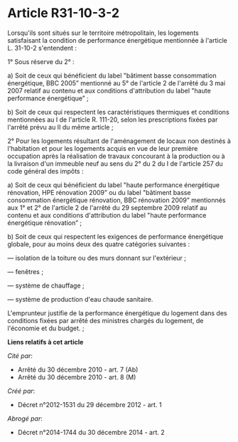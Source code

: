 # Article R31-10-3-2

Lorsqu'ils  sont situés sur le territoire métropolitain, les logements satisfaisant  la condition de performance énergétique
mentionnée à l'article L.  31-10-2 s'entendent :

1° Sous réserve du 2° :

a) Soit de ceux qui bénéficient du label "bâtiment basse consommation énergétique, BBC 2005”  mentionné au 5° de l'article 2
de l'arrêté du 3 mai 2007 relatif au  contenu et aux conditions d'attribution du label "haute performance  énergétique”  ;

b) Soit de ceux qui respectent les  caractéristiques thermiques et conditions mentionnées au I de l'article  R. 111-20, selon
les prescriptions fixées par l'arrêté prévu au II du  même article ;

2° Pour les logements résultant de  l'aménagement de locaux non destinés à l'habitation et pour les  logements acquis en vue
de leur première occupation après la réalisation  de travaux concourant à la production ou à la livraison d'un immeuble  neuf
au sens du 2° du 2 du I de l'article 257 du code général des impôts :

a) Soit de ceux qui bénéficient du label "haute  performance énergétique rénovation, HPE rénovation 2009” ou du label
"bâtiment basse consommation énergétique rénovation, BBC rénovation  2009” mentionnés aux 1° et 2° de l'article 2 de l'arrêté
du 29 septembre  2009 relatif au contenu et aux conditions d'attribution du label "haute  performance énergétique
rénovation”  ;

b) Soit de ceux qui respectent les exigences de  performance énergétique globale, pour au moins deux des quatre  catégories
suivantes :

― isolation de la toiture ou des murs donnant sur l'extérieur ;

― fenêtres ;

― système de chauffage ;

― système de production d'eau chaude sanitaire.

L'emprunteur justifie de la performance  énergétique du logement dans des conditions fixées par arrêté des  ministres chargés
du logement, de l'économie et du budget.  ;

**Liens relatifs à cet article**

_Cité par_:

  - Arrêté du 30 décembre 2010 - art. 7 (Ab)
  - Arrêté du 30 décembre 2010 - art. 8 (M)

_Créé par_:

  - Décret n°2012-1531 du 29 décembre 2012 - art. 1

_Abrogé par_:

  - Décret n°2014-1744 du 30 décembre 2014 - art. 2
